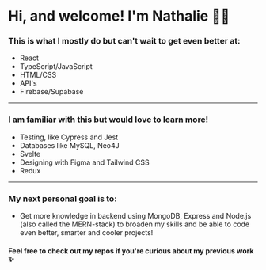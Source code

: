 # Hi, and welcome! I'm Nathalie 👩‍💻

### This is what I mostly do but can't wait to get even better at:

- React
- TypeScript/JavaScript
- HTML/CSS
- API's
- Firebase/Supabase

--------------------------------------------------------------------------------------------------------------

### I am familiar with this but would love to learn more!

- Testing, like Cypress and Jest
- Databases like MySQL, Neo4J
- Svelte
- Designing with Figma and Tailwind CSS
- Redux
  
--------------------------------------------------------------------------------------------------------------

### My next personal goal is to: 

- Get more knowledge in backend using MongoDB, Express and Node.js (also called the MERN-stack) to broaden my skills and be able to code even better, smarter and cooler projects!

#### Feel free to check out my repos if you're curious about my previous work :sparkles:





<!--
**nathaliedpettersson/nathaliedpettersson** is a ✨ _special_ ✨ repository because its `README.md` (this file) appears on your GitHub profile.

Here are some ideas to get you started:

- 🔭 I’m currently working on ...
- 🌱 I’m currently learning ...
- 👯 I’m looking to collaborate on ...
- 🤔 I’m looking for help with ...
- 💬 Ask me about ...
- 📫 How to reach me: ...
- 😄 Pronouns: ...
- ⚡ Fun fact: ...
-->
